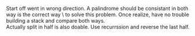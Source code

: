 Start off went in wrong direction. A palindrome should be consistant in both way is the correct way \ to solve this problem. Once realize, have no trouble building a stack and compare both ways.\
Actually split in half is also doable. Use recurrssion and reverse the last half. 
